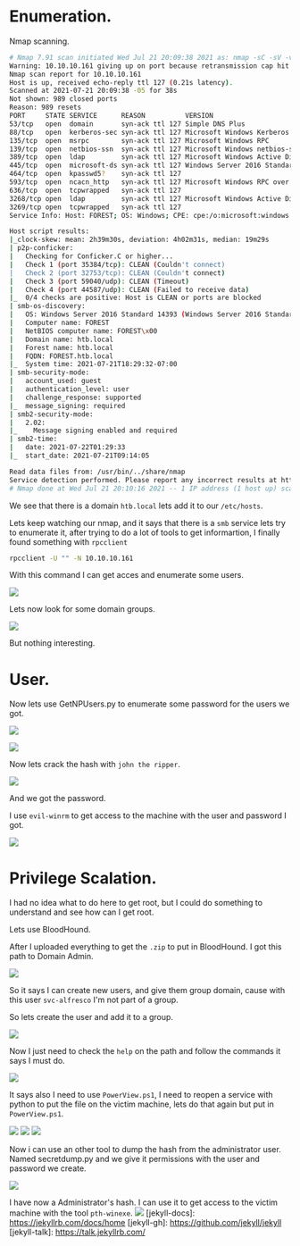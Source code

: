 
# Enumeration.
Nmap scanning.

``` bash 
# Nmap 7.91 scan initiated Wed Jul 21 20:09:38 2021 as: nmap -sC -sV -vvv -T5 -oA targeted 10.10.10.161
Warning: 10.10.10.161 giving up on port because retransmission cap hit (2).
Nmap scan report for 10.10.10.161
Host is up, received echo-reply ttl 127 (0.21s latency).
Scanned at 2021-07-21 20:09:38 -05 for 38s
Not shown: 989 closed ports
Reason: 989 resets
PORT     STATE SERVICE      REASON          VERSION
53/tcp   open  domain       syn-ack ttl 127 Simple DNS Plus
88/tcp   open  kerberos-sec syn-ack ttl 127 Microsoft Windows Kerberos (server time: 2021-07-22 01:29:20Z)
135/tcp  open  msrpc        syn-ack ttl 127 Microsoft Windows RPC
139/tcp  open  netbios-ssn  syn-ack ttl 127 Microsoft Windows netbios-ssn
389/tcp  open  ldap         syn-ack ttl 127 Microsoft Windows Active Directory LDAP (Domain: htb.local, Site: Default-First-Site-Name)
445/tcp  open  microsoft-ds syn-ack ttl 127 Windows Server 2016 Standard 14393 microsoft-ds (workgroup: HTB)
464/tcp  open  kpasswd5?    syn-ack ttl 127
593/tcp  open  ncacn_http   syn-ack ttl 127 Microsoft Windows RPC over HTTP 1.0
636/tcp  open  tcpwrapped   syn-ack ttl 127
3268/tcp open  ldap         syn-ack ttl 127 Microsoft Windows Active Directory LDAP (Domain: htb.local, Site: Default-First-Site-Name)
3269/tcp open  tcpwrapped   syn-ack ttl 127
Service Info: Host: FOREST; OS: Windows; CPE: cpe:/o:microsoft:windows

Host script results:
|_clock-skew: mean: 2h39m30s, deviation: 4h02m31s, median: 19m29s
| p2p-conficker: 
|   Checking for Conficker.C or higher...
|   Check 1 (port 35384/tcp): CLEAN (Couldn't connect)
|   Check 2 (port 32753/tcp): CLEAN (Couldn't connect)
|   Check 3 (port 59040/udp): CLEAN (Timeout)
|   Check 4 (port 44587/udp): CLEAN (Failed to receive data)
|_  0/4 checks are positive: Host is CLEAN or ports are blocked
| smb-os-discovery: 
|   OS: Windows Server 2016 Standard 14393 (Windows Server 2016 Standard 6.3)
|   Computer name: FOREST
|   NetBIOS computer name: FOREST\x00
|   Domain name: htb.local
|   Forest name: htb.local
|   FQDN: FOREST.htb.local
|_  System time: 2021-07-21T18:29:32-07:00
| smb-security-mode: 
|   account_used: guest
|   authentication_level: user
|   challenge_response: supported
|_  message_signing: required
| smb2-security-mode: 
|   2.02: 
|_    Message signing enabled and required
| smb2-time: 
|   date: 2021-07-22T01:29:33
|_  start_date: 2021-07-21T09:14:05

Read data files from: /usr/bin/../share/nmap
Service detection performed. Please report any incorrect results at https://nmap.org/submit/ .
# Nmap done at Wed Jul 21 20:10:16 2021 -- 1 IP address (1 host up) scanned in 38.28 seconds
```

We see that there is a domain `htb.local` lets add it to our `/etc/hosts`.

Lets keep watching our nmap, and it says that there is a `smb` service lets try to enumerate it, after trying to do a lot of tools to get informartion, I finally found something with `rpcclient` 

``` bash
rpcclient -U "" -N 10.10.10.161
```

With this command I can get acces and enumerate some users.

<img src="_posts/welcome-to-jekyll/Images/1.png">

Lets now look for some domain groups.

![](Images/Pasted%20image%2020210721204133.png)

But nothing interesting.

# User.

Now lets use GetNPUsers.py to enumerate some password for the users we got.

![](Images/Pasted%20image%2020210721213135.png)

![](Images/Pasted%20image%2020210721213529.png)

Now lets crack the hash with `john the ripper`.

![](Images/Pasted%20image%2020210721214507.png)

And we got the password.

I use `evil-winrm` to get access to the machine with the user and password I got.

![](Images/Pasted%20image%2020210721214623.png)

# Privilege Scalation.
I had no idea what to do here to get root, but I could do something to understand and see how can I get root.

Lets use BloodHound.

After I uploaded everything to get the `.zip` to put in BloodHound. I got this path to Domain Admin.

![](Images/Pasted%20image%2020210722112244.png)

So it says I can create new users, and give them group domain, cause with this user `svc-alfresco` I'm not part of a group.

So lets create the user and add it to a group.

![](Images/Pasted%20image%2020210722135746.png)

Now I just need to check the `help` on the path and follow the commands it says I must do.

![](Images/Pasted%20image%2020210722141329.png)

It says also I need to use `PowerView.ps1`, I need to reopen a service with python to put the file on the victim machine, lets do that again but put in `PowerView.ps1`.

![](Images/Pasted%20image%2020210722150208.png)
![](Images/Pasted%20image%2020210722143702.png)
![](Images/Pasted%20image%2020210722150123.png)

Now i can use an other tool to dump the hash from the administrator user. Named secretdump.py and we give it permissions with the user and password we create.

![](Images/Pasted%20image%2020210722150309.png)

I have now a Administrator's hash. I can use it to get access to the victim machine with the tool `pth-winexe`.
![](Images/Pasted%20image%2020210722150721.png)
[jekyll-docs]: https://jekyllrb.com/docs/home
[jekyll-gh]:   https://github.com/jekyll/jekyll
[jekyll-talk]: https://talk.jekyllrb.com/
